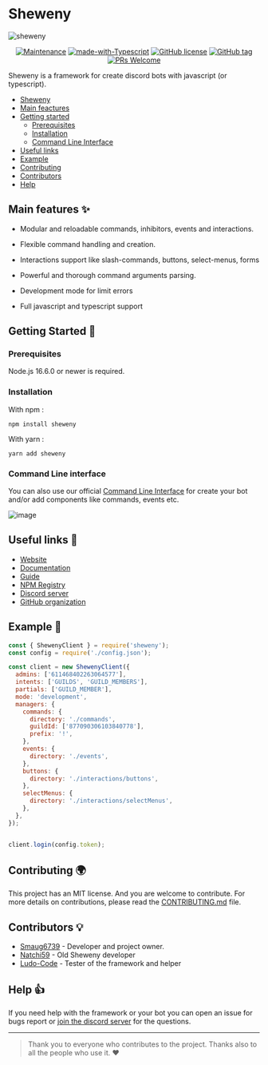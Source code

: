 # Sheweny

![sheweny](https://cdn.discordapp.com/attachments/881988260925153322/882027519753224244/sheweny_baniere.png)

<div align="center">

[![Maintenance](https://img.shields.io/badge/Maintained%3F-yes-green.svg)](https://github.com/Smaug6739/Spiritus)
[![made-with-Typescript](https://img.shields.io/badge/Made%20with-Typescript-1f425f.svg)](http://commonmark.org)
[![GitHub license](https://img.shields.io/github/license/Sheweny/framework.svg)](https://github.com/Smaug6739/master/LICENSE)
[![GitHub tag](https://img.shields.io/github/tag/Sheweny/framework.svg)](https://github.com/Sheweny/framework/tags/)
[![PRs Welcome](https://img.shields.io/badge/PRs-welcome-brightgreen.svg?style=flat-square)](http://makeapullrequest.com)

</div>


Sheweny is a framework for create discord bots with javascript (or typescript).

- [Sheweny](#sheweny) 
- [Main feactures](#main-features-)
- [Getting started](#getting-started-)
  - [Prerequisites](#prerequisites)
  - [Installation](#installation)
  - [Command Line Interface](#command-line-interface)
- [Useful links](#useful-links-)
- [Example](#example-) 
- [Contributing](#contributing-)
- [Contributors](#contributors-) 
- [Help](#help-)


## Main features ✨

- Modular and reloadable commands, inhibitors, events and interactions.

- Flexible command handling and creation.

- Interactions support like slash-commands, buttons, select-menus, forms

- Powerful and thorough command arguments parsing.

- Development mode for limit errors

- Full javascript and typescript support

## Getting Started 🎈

### Prerequisites

Node.js 16.6.0 or newer is required.

### Installation

With npm :

```sh-session
npm install sheweny
```

With yarn :

```sh-session
yarn add sheweny
```

### Command Line interface

You can also use our official [Command Line Interface](https://github.com/Sheweny/CLI) for create your bot and/or add components like commands, events etc. 

![image](https://user-images.githubusercontent.com/59796136/143768918-3ddf97df-e67e-47a9-89d6-5d56815f2287.png)


## Useful links 📖

- [Website](https://sheweny.js.org)  
- [Documentation](https://sheweny.js.org/doc)  
- [Guide](https://sheweny.js.org/guide)
- [NPM Registry](https://www.npmjs.com/package/Sheweny)
- [Discord server](https://discord.gg/qgd85nEf5a)
- [GitHub organization](https://github.com/Sheweny)


## Example 👀

```js
const { ShewenyClient } = require('sheweny');
const config = require('./config.json');

const client = new ShewenyClient({
  admins: ['611468402263064577'],
  intents: ['GUILDS', 'GUILD_MEMBERS'],
  partials: ['GUILD_MEMBER'],
  mode: 'development',
  managers: {
    commands: {
      directory: './commands',
      guildId: ['877090306103840778'],
      prefix: '!',
    },
    events: {
      directory: './events',
    },
    buttons: {
      directory: './interactions/buttons',
    },
    selectMenus: {
      directory: './interactions/selectMenus',
    },
  },
});


client.login(config.token);
```

## Contributing 🌍

This project has an MIT license. And you are welcome to contribute.
For more details on contributions, please read the [CONTRIBUTING.md](./CONTRIBUTING.md) file. 

## Contributors 💡

- [Smaug6739](https://github.com/Smaug6739) - Developer and project owner. 
- [Natchi59](https://github.com/Natchi59) - Old Sheweny developer
- [Ludo-Code](https://github.com/Ludo-code) - Tester of the framework and helper

## Help 👍

If you need help with the framework or your bot you can open an issue for bugs report or [join the discord server](https://discord.gg/qgd85nEf5a) for the questions. 


---

> Thank you to everyone who contributes to the project. Thanks also to all the people who use it. ❤️
